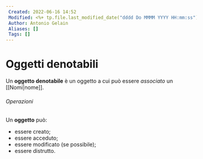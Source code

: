 ```yaml
---
 Created: 2022-06-16 14:52
 Modified: <%+ tp.file.last_modified_date("dddd Do MMMM YYYY HH:mm:ss") %>
 Author: Antonio Gelain
 Aliases: []
 Tags: []
---
```


# Oggetti denotabili
Un **oggetto denotabile** è un oggetto a cui può essere *associato* un [[Nomi|nome]].

###### Operazioni
Un **oggetto** può:
- essere creato;
- essere acceduto;
- essere modificato (se possibile);
- essere distrutto.